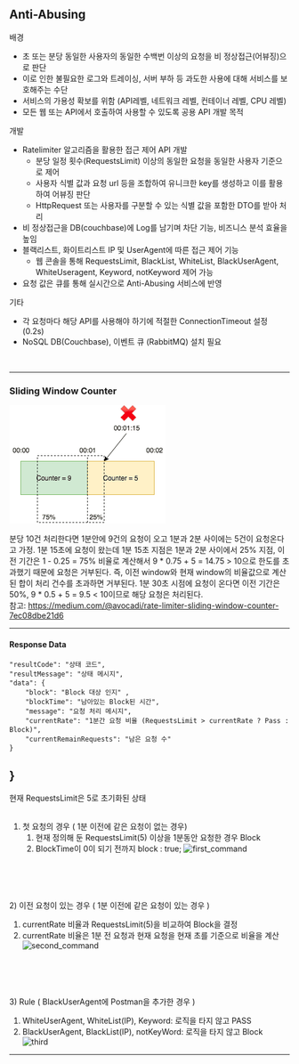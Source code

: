 <h2>Anti-Abusing</h2>
<p>배경</p>

- 초 또는 분당 동일한 사용자의 동일한 수백번 이상의 요청을 비 정상접근(어뷰징)으로 판단
- 이로 인한 불필요한 로그와 트레이싱, 서버 부하 등 과도한 사용에 대해 서비스를 보호해주는 수단 
- 서비스의 가용성 확보를 위함 (API레벨, 네트워크 레벨, 컨테이너 레벨, CPU 레벨)
- 모든 웹 또는 API에서 호출하여 사용할 수 있도록 공용 API 개발 목적

<p>개발</p>

- Ratelimiter 알고리즘을 활용한 접근 제어 API 개발
    - 분당 일정 횟수(RequestsLimit) 이상의 동일한 요청을 동일한 사용자 기준으로 제어
    - 사용자 식별 값과 요청 url 등을 조합하여 유니크한 key를 생성하고 이를 활용하여 어뷰징 판단
    - HttpRequest 또는 사용자를 구분할 수 있는 식별 값을 포함한 DTO를 받아 처리
- 비 정상접근을 DB(couchbase)에 Log를 남기며 차단 기능, 비즈니스 분석 효율을 높임
- 블랙리스트, 화이트리스트 IP 및 UserAgent에 따른 접근 제어 기능
  - 웹 콘솔을 통해 RequestsLimit, BlackList, WhiteList, BlackUserAgent, WhiteUseragent, Keyword, notKeyword 제어 가능
- 요청 값은 큐를 통해 실시간으로 Anti-Abusing 서비스에 반영

<p>기타</p>

- 각 요청마다 해당 API를 사용해야 하기에 적절한 ConnectionTimeout 설정 (0.2s)
- NoSQL DB(Couchbase), 이벤트 큐 (RabbitMQ) 설치 필요

<br/>

---
<h3>Sliding Window Counter</h3>

![img.png](img/img.png)

분당 10건 처리한다면 1분안에 9건의 요청이 오고 1분과 2분 사이에는 5건이 요청온다고 가정.
1분 15초에 요청이 왔는데 1분 15초 지점은 1분과 2분 사이에서 25% 지점, 이전 기간은 1 - 0.25 = 75% 비율로 계산해서 9 * 0.75 + 5 = 14.75 > 10으로 한도를 초과했기 때문에 요청은 거부된다. 즉, 이전 window와 현재 window의 비율값으로 계산된 합이 처리 건수를 초과하면 거부된다.
1분 30초 시점에 요청이 온다면 이전 기간은 50%, 9 * 0.5 + 5 = 9.5 < 10이므로 해당 요청은 처리된다.
<br/>참고: https://medium.com/@avocadi/rate-limiter-sliding-window-counter-7ec08dbe21d6

---

<h4> Response Data </h4>

    "resultCode": "상태 코드",
    "resultMessage": "상태 메시지",
    "data": { 
        "block": "Block 대상 인지" ,
        "blockTime": "남아있는 Block된 시간",
        "message": "요청 처리 메시지",
        "currentRate": "1분간 요청 비율 (RequestsLimit > currentRate ? Pass : Block)",
        "currentRemainRequests": "남은 요청 수"
    }
}
---
현재 RequestsLimit은 5로 초기화된 상태 <br/>
<br/>

1) 첫 요청의 경우 ( 1분 이전에 같은 요청이 없는 경우)
   1) 현재 정의해 둔 RequestsLimit(5) 이상을 1분동안 요청한 경우 Block 
   2) BlockTime이 0이 되기 전까지 block : true;
    ![first_command](https://github.com/sh970901/TOTORO/assets/79374899/6b6ce944-4a6b-4108-afbf-53f60a8a6bb2)

<br/><br/><br/><br/>
2) 이전 요청이 있는 경우 ( 1분 이전에 같은 요청이 있는 경우 )
   1) currentRate 비율과 RequestsLimit(5)을 비교하여 Block을 결정
   2) currentRate 비율은 1분 전 요청과 현재 요청을 현재 초를 기준으로 비율을 계산 
    ![second_command](https://github.com/sh970901/TOTORO/assets/79374899/6bf60699-1c4e-4ce1-af41-6318e30fba43)

<br/><br/><br/><br/>
3) Rule ( BlackUserAgent에 Postman을 추가한 경우 )
   1) WhiteUserAgent, WhiteList(IP), Keyword: 로직을 타지 않고 PASS
   2) BlackUserAgent, BlackList(IP), notKeyWord: 로직을 타지 않고 Block
    ![third](https://github.com/sh970901/TOTORO/assets/79374899/13bc3d29-ed8c-4913-a91e-7d30721ca289)

---
